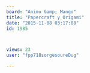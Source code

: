 ```yaml
---
board: "Animu &amp; Mango"
title: "Papercraft y Origami"
date: "2015-11-08 03:17:08"
id: 1985



views: 23
user: "fpp718sorgesoureDug"

---
```

